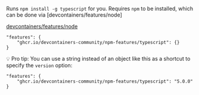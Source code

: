 Runs `npm install -g typescript` for you. Requires `npm` to be installed, which can be done via [devcontainers/features/node]

[devcontainers/features/node](https://github.com/devcontainers/features/tree/main/src/node)

```jsonc
"features": {
    "ghcr.io/devcontainers-community/npm-features/typescript": {}
}
```

💡 Pro tip: You can use a string instead of an object like this as a shortcut to specify the `version` option:

```jsonc
"features": {
    "ghcr.io/devcontainers-community/npm-features/typescript": "5.0.0"
}
```
